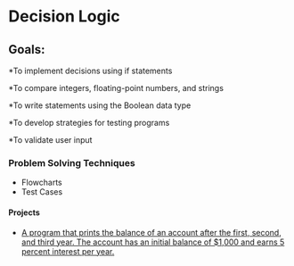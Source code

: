 # Decision Logic

## Goals:
*To implement decisions using if statements

*To compare integers, floating-point numbers, and strings

*To write statements using the Boolean data type

*To develop strategies for testing programs

*To validate user input

### Problem Solving Techniques
* Flowcharts
* Test Cases

 
#### Projects
* [A program that prints the balance of an account after the first, second, and third year. The account has an initial balance of $1,000 and earns 5 percent interest per year.](Section-01-Getting-Started-And-Assessment/email.md)
